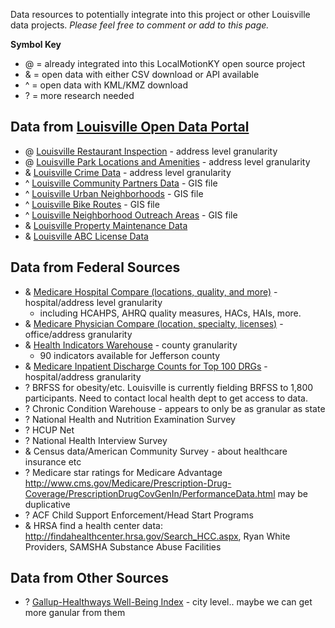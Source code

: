Data resources to potentially integrate into this project or other Louisville data projects. _Please feel free to comment or add to this page._

__Symbol Key__
- @ = already integrated into this LocalMotionKY open source project
- & = open data with either CSV download or API available
- ^ = open data with KML/KMZ download
- ? = more research needed

Data from [Louisville Open Data Portal](http://portal.louisvilleky.gov/service/data)
------------------------------------------------------------------------------------
- @ [Louisville Restaurant Inspection](http://portal.louisvilleky.gov/dataset/restaurant-inspection-data) - address level granularity
- @ [Louisville Park Locations and Amenities](http://portal.louisvilleky.gov/dataset/park-data) - address level granularity
- & [Louisville Crime Data](http://portal.louisvilleky.gov/dataset/crime-data) - address level granularity
- ^ [Louisville Community Partners Data](http://portal.louisvilleky.gov/dataset/community-partners-data) - GIS file
- ^ [Louisville Urban Neighborhoods](http://portal.louisvilleky.gov/dataset/urban-neighborhoods) - GIS file
- ^ [Louisville Bike Routes](http://portal.louisvilleky.gov/dataset/bike-route-data) - GIS file
- ^ [Louisville Neighborhood Outreach Areas](http://portal.louisvilleky.gov/dataset/neighborhood-outreach-areas) - GIS file
- & [Louisville Property Maintenance Data](http://portal.louisvilleky.gov/dataset/property-data)
- & [Louisville ABC License Data](http://portal.louisvilleky.gov/dataset/license-data)

Data from Federal Sources
-------------------------
- & [Medicare Hospital Compare (locations, quality, and more)](https://data.medicare.gov/data/hospital-compare) - hospital/address level granularity
  - including HCAHPS, AHRQ quality measures, HACs, HAIs, more. 
- & [Medicare Physician Compare (location, specialty, licenses)](https://data.medicare.gov/data/physician-compare) - office/address granularity
- & [Health Indicators Warehouse](http://healthindicators.gov/Indicators/) - county granularity
  - 90 indicators available for Jefferson county
- & [Medicare Inpatient Discharge Counts for Top 100 DRGs](http://www.cms.gov/Research-Statistics-Data-and-Systems/Statistics-Trends-and-Reports/Medicare-Provider-Charge-Data/Inpatient.html) - hospital/address granularity 
- ? BRFSS for obesity/etc. Louisville is currently fielding BRFSS to 1,800 participants. Need to contact local health dept to get access to data. 
- ? Chronic Condition Warehouse - appears to only be as granular as state
- ? National Health and Nutrition Examination Survey
- ? HCUP Net
- ? National Health Interview Survey
- & Census data/American Community Survey - about healthcare insurance etc
- ? Medicare star ratings for Medicare Advantage http://www.cms.gov/Medicare/Prescription-Drug-Coverage/PrescriptionDrugCovGenIn/PerformanceData.html may be duplicative
- ? ACF Child Support Enforcement/Head Start Programs
- & HRSA find a health center data: http://findahealthcenter.hrsa.gov/Search_HCC.aspx, Ryan White Providers, SAMSHA Substance Abuse Facilities

Data from Other Sources
-----------------------
- ? [Gallup-Healthways Well-Being Index](http://www.well-beingindex.com/stateCongresDistrictRank.asp) - city level.. maybe we can get more ganular from them
